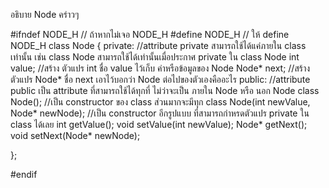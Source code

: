 อธิบาย Node คร่าวๆ

<p align="center">
    <![image](https://user-images.githubusercontent.com/68283753/220370476-9a94a919-bded-4850-9e8e-d80b9646dfdd.png)>
</p>



#ifndef NODE_H
// ถ้าหากไม่เจอ NODE_H
#define NODE_H
// ให้ define NODE_H
class Node
{
    private:    //attribute private สามารถใช้ได้แค่ภายใน class เท่านั้น เช่น class Node สามารถใช้ได้เท่านั้นเมื่อประกาศ private ใน class Node
        int value;  //สร้าง ตัวแปร int ชื่อ value ไว้เก็บ ค่าหรือข้อมูลของ Node
        Node* next; //สร้าง ตัวแปร Node* ชื่อ next เอาไว้บอกว่า Node ต่อไปของตัวเองคืออะไร
    public: //attribute public เป็น attribute ที่สามารถใช้ได้ทุกที่ ไม่ว่าจะเป็น ภายใน Node หรือ นอก Node class
        Node(); //เป็น constructor ของ class ส่วนมากจะมีทุก class
        Node(int newValue, Node* newNode);  //เป็น constructor อีกรูปแบบ ที่สามารถกำหรดตัวแปร private ใน class ได้เลย
        int getValue();
        void setValue(int newValue);
        Node* getNext();
        void setNext(Node* newNode);

};

#endif
